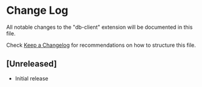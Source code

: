 # Change Log

All notable changes to the "db-client" extension will be documented in this file.

Check [Keep a Changelog](http://keepachangelog.com/) for recommendations on how to structure this file.

## [Unreleased]

- Initial release